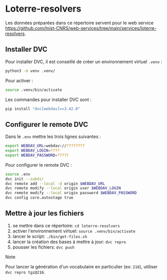 # Loterre-resolvers

Les données préparées dans ce répertoire servent pour le web service
<https://github.com/Inist-CNRS/web-services/tree/main/services/loterre-resolvers>.

## Installer DVC

Pour installer DVC, il est conseillé de créer un environnement virtuel `.venv` :

```bash
python3 -m venv .venv/
```

Pour activer :

```bash
source .venv/bin/activate
```

Les commandes pour installer DVC sont :

```bash
pip install "dvc[webdav]==3.42.0"
```

## Configurer le remote DVC

Dans le `.env` mettre les trois lignes suivantes :

```bash
export WEBDAV_URL=webdav://????????
export WEBDAV_LOGIN=????
export WEBDAV_PASSWORD=?????
```

Pour configurer le remote DVC :

```bash
source .env
dvc init --subdir
dvc remote add --local -d origin $WEBDAV_URL
dvc remote modify --local origin user $WEBDAV_LOGIN
dvc remote modify --local origin password $WEBDAV_PASSWORD
dvc config core.autostage true
```

## Mettre à jour les fichiers

1. se mettre dans ce répertoire: `cd loterre-resolvers`
2. activer l'environnement virtuel: `source .venv/bin/activate`
3. lancer le script: `./bin/get-files.sh`
4. lancer la création des bases à mettre à jour: `dvc repro`
5. pousser les fichiers: `dvc push`

> [!NOTE]  
> Pour lancer la génération d'un vocabulaire en particulier (ex: `216`),
> utiliser `dvc repro tgz@216`.

